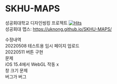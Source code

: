 # SKHU-MAPS
성공회대학교 디자인씽킹 프로젝트 [![Hits](https://hits.seeyoufarm.com/api/count/incr/badge.svg?url=https%3A%2F%2Fgithub.com%2FUknong%2FSKHU-MAPS&count_bg=%2379C83D&title_bg=%23555555&icon=&icon_color=%23E7E7E7&title=hits&edge_flat=false)](https://hits.seeyoufarm.com)  
성공회대 맵스: https://uknong.github.io/SKHU-MAPS/

수정내역  
20220508 테스트용 임시 페이지 업로드  
20220511 버튼 구현  
문제  
iOS 15.4에서 WebGL 작동 x  
창 크기 문제  
버그가 버그  
